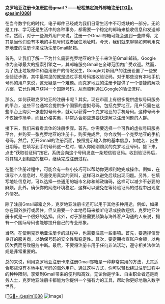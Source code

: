 **克罗地亚注册卡怎麽註冊gmail？——轻松搞定海外邮箱注册[[TG💪+ @esim1088](https://t.me/s/esim1088)]**

在当今数字化的时代，电子邮件已经成为我们日常生活中不可或缺的一部分。无论是工作、学习还是生活中的各种事务，都需要一个稳定的邮箱来接收信息和发送邮件。然而，对于一些海外用户来说，注册一个Gmail邮箱可能会遇到一些障碍，尤其是当他们没有本地的手机号码或者居住地址时。今天，我们就来聊聊如何利用克罗地亚的注册卡来成功注册Gmail邮箱。

首先，让我们了解一下为什么需要克罗地亚的注册卡来注册Gmail邮箱。Google作为全球最大的搜索引擎之一，其邮箱服务Gmail在全球范围内广受欢迎。然而，为了防止垃圾邮件和滥用账户的情况发生，Google对新用户的注册设置了一些安全验证步骤，其中最常见的就是通过手机号码接收验证码。对于那些没有本地手机号码的用户来说，这无疑是一个难题。而克罗地亚的注册卡提供了一个便捷的解决方案，它允许用户获得一个国际号码，从而顺利通过Google的验证流程。

那么，如何获取克罗地亚的注册卡呢？其实，现在市面上有很多提供虚拟号码服务的平台，这些平台通常会提供多个国家的虚拟号码，包括克罗地亚。用户只需在这些平台上购买一张虚拟号码卡，就可以获得一个克罗地亚的手机号码。这种号码卡不仅操作简单，而且价格实惠，非常适合那些想要快速解决注册问题的人群。

接下来，我们来看看具体的注册步骤。首先，你需要选择一个可靠的虚拟号码服务平台，并购买一张克罗地亚的注册卡。购买完成后，你会收到一个克罗地亚的手机号码。然后，打开Gmail的注册页面，按照提示输入你的基本信息，如姓名、出生日期等。在填写到手机号码这一栏时，输入你刚刚购买的克罗地亚号码。接下来，点击“获取验证码”按钮，系统会向这个号码发送一条短信验证码。收到验证码后，将其输入到相应的框中，继续完成注册过程。

在整个注册过程中，可能会有一些小技巧可以帮助你更顺利地完成操作。例如，在填写个人信息时，尽量使用真实的资料，这样可以避免后续出现问题。另外，在填写地址信息时，可以选择一些通用的城市名称和邮政编码，这样可以减少不必要的麻烦。此外，确保你的网络环境稳定，这样可以避免在等待验证码的过程中出现意外情况。

除了注册Gmail邮箱之外，克罗地亚注册卡还可以用于其他多种用途。例如，如果你在国外旅行或居住，但又需要一个本地号码来接听电话或接收短信，克罗地亚注册卡就是一个很好的选择。此外，对于那些需要频繁与海外客户沟通的人来说，拥有一个国际号码也能够提升自己的专业形象。

当然，在使用克罗地亚注册卡的过程中，也需要注意一些事项。首先，要选择信誉良好的服务商，以确保号码的安全性和稳定性。其次，要定期检查账户余额，以免因欠费而导致服务中断。最后，不要将注册卡用于任何非法活动，遵守相关法律法规是非常重要的。

总的来说，利用克罗地亚注册卡来注册Gmail邮箱是一种非常实用的方法，尤其适合那些没有本地手机号码的海外用户。通过这种方式，你可以轻松绕过注册过程中的种种限制，享受到Gmail带来的便利和高效。无论你是学生、自由职业者还是商务人士，克罗地亚注册卡都能为你提供一个强有力的工具，帮助你更好地融入数字世界。

[[TG💪+ @esim1088](https://t.me/s/esim1088) ![Image](https://i.postimg.cc/4NQfJmqS/Snipaste-2025-05-13-00-14-12.png)]